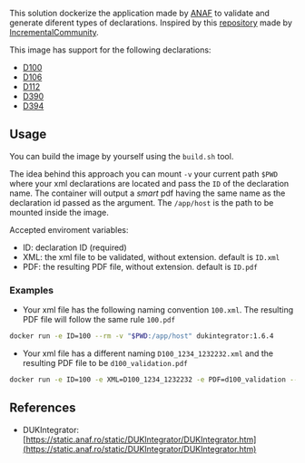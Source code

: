 This solution dockerize the application made by [ANAF](https://anaf.ro) to validate and generate diferent types of declarations. Inspired by this [repository](https://github.com/IncrementalCommunity/declaratii-anaf) made by [IncrementalCommunity](https://github.com/IncrementalCommunity).

This image has support for the following declarations:

- [D100](https://static.anaf.ro/static/10/Anaf/Declaratii_R/100.html)
- [D106](https://static.anaf.ro/static/10/Anaf/Declaratii_R/106.html)
- [D112](https://static.anaf.ro/static/10/Anaf/Declaratii_R/112.html)
- [D390](https://static.anaf.ro/static/10/Anaf/Declaratii_R/390.html)
- [D394](https://static.anaf.ro/static/10/Anaf/Declaratii_R/394.html)

## Usage

You can build the image by yourself using the `build.sh` tool.

The idea behind this approach you can mount `-v` your current path `$PWD` where your xml declarations are located and pass the `ID` of the declaration name. The container will output a *smart* pdf having the same name as the declaration id passed as the argument. The `/app/host` is the path to be mounted inside the image. 

Accepted enviroment variables:

- ID: declaration ID (required)
- XML: the xml file to be validated, without extension. default is `ID.xml`
- PDF: the resulting PDF file, without extension. default is `ID.pdf`

### Examples 
- Your xml file has the following naming convention `100.xml`. The resulting PDF file will follow the same rule `100.pdf`

~~~bash
docker run -e ID=100 --rm -v "$PWD:/app/host" dukintegrator:1.6.4
~~~

- Your xml file has a different naming `D100_1234_1232232.xml` and the resulting PDF file to be `d100_validation.pdf`

~~~bash
docker run -e ID=100 -e XML=D100_1234_1232232 -e PDF=d100_validation --rm -v "$PWD:/app/host" dukintegrator:1.6.4
~~~

## References

- DUKIntegrator: [https://static.anaf.ro/static/DUKIntegrator/DUKIntegrator.htm](https://static.anaf.ro/static/DUKIntegrator/DUKIntegrator.htm)
